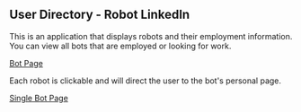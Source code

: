 ## User Directory - Robot LinkedIn

This is an application that displays robots and their employment information. You can view all bots that are employed or looking for work.

[Bot Page](bot_page.png)

Each robot is clickable and will direct the user to the bot's personal page.

[Single Bot Page](one_bot.png)

